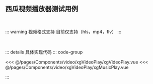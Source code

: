 ## 西瓜视频播放器测试用例

<script setup>
import xgVideoPlay from "./xgVideoPlay.vue"
import xgMusicPlay from "./xgMusicPlay.vue"
</script>

<client-only>

<xgVideoPlay/>

<br/>

<xgMusicPlay/>

</client-only>

::: warning 视频格式支持
 目前仅支持（hls，mp4，flv）
:::

<br/>

::: details 具体实现代码
::: code-group  

<<< @/pages/Components/video/xgVideoPlay/xgVideoPlay.vue
<<< @/pages/Components/video/xgVideoPlay/xgMusicPlay.vue

:::

<br/>




